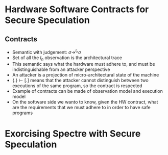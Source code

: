 # Hardware Software Contracts for Secure Speculation

## Contracts
- Semantic with judgement: $\sigma \rightarrow^{l_n} \sigma$
- Set of all the $l_n$ observation is the architectural trace
- This semantic says what the hardware must adhere to, and must be indistinguishable from an attacker perspective
- An attacker is a projection of micro-architectural state of the machine
- $\{.\} \vdash [.]$ means that the attacker cannot distinguish between two executions of the same program, so the contract is respected 
- Example of contracts can be made of observation model and execution model
- On the software side we wanto to know, given the HW contract, what are the requirements that we must adhere to in order to have safe programs

# Exorcising Spectre with Secure Speculation